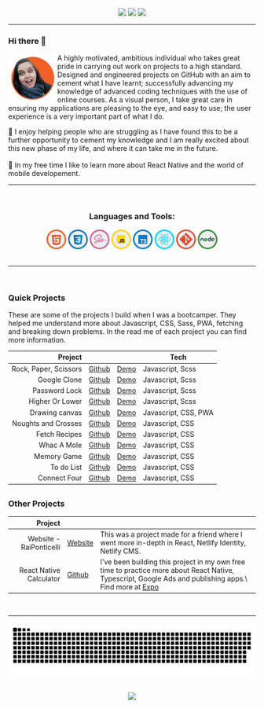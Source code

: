   <div align="center"> 
  <a href="https://instagram.com/archianne.codes" target="_blank"><img src="https://img.shields.io/badge/-Instagram-%23E4405F?style=for-the-badge&logo=instagram&logoColor=white" target="_blank"></a>
  <a href = "mailto: helena19w@gmail.com"><img src="https://img.shields.io/badge/-Gmail-%23333?style=for-the-badge&logo=gmail&logoColor=white" target="_blank"></a>
  <a href="https://www.linkedin.com/in/helena-archer" target="_blank"><img src="https://img.shields.io/badge/-LinkedIn-%230077B5?style=for-the-badge&logo=linkedin&logoColor=white" target="_blank"></a> 
 </div>

<hr>

### Hi there 👋

<img align="left" src="./img/transparent.png" width="100">

<div>
A highly motivated, ambitious individual who takes great pride in carrying out work on projects to a high standard. Designed and engineered projects on GitHub with an aim to cement what I have learnt; successfully advancing my knowledge of advanced coding techniques with the use of online courses. As a visual person, I take great care in ensuring my applications are pleasing to the eye, and easy to use; the user experience is a very important part of what I do.



🌱 I enjoy helping people who are struggling as I have found this to be a further opportunity to cement my knowledge and I am really excited about this new phase of my life, and where it can take me in the future. \
\
💜 In my free time I like to learn more about React Native and the world of mobile developement.
</div>

<hr>
<br>

<h3 align="center">Languages and Tools:</h3>
<div style="display: inline_block" align="center">
  <img src="./img/html.png" width="40">
  <img src="./img/css.png" width="40">
  <img src="./img/sass.png" width="40">
  <img src="./img/js.png" width="40">
  <img src="./img/ts.png" width="40">
  <img src="./img/react.png" width="40">
  <img src="./img/git.png" width="40">
  <img src="./img/node.png" width="40">
 
</div>


<br>
<hr>
<br>

<h3>Quick Projects</h3>
These are some of the projects I build when I was a bootcamper. 
They helped me understand more about Javascript, CSS, Sass, PWA, fetching and breaking down problems.
In the read me of each project you can find more information.

|               Project |                                                            |                                                          | Tech                 |
|----------------------:|------------------------------------------------------------|----------------------------------------------------------|----------------------|
| Rock, Paper, Scissors | [Github](https://github.com/Archianne/rock-paper-scissors) | [Demo](https://archianne.github.io/rock-paper-scissors/) | Javascript, Scss     |
|          Google Clone | [Github](https://github.com/Archianne/google-clone)        | [Demo](https://archianne.github.io/google-clone)         | Javascript, Scss     |
|         Password Lock | [Github](https://github.com/Archianne/password-lock)       | [Demo](https://archianne.github.io/password-lock)        | Javascript, Scss     |
|       Higher Or Lower | [Github](https://github.com/Archianne/higher-or-lower)     | [Demo](https://archianne.github.io/higher-or-lower)      | Javascript, Scss     |
|        Drawing canvas | [Github](https://github.com/Archianne/drawing-canvas)      | [Demo](https://archianne.github.io/drawing-canvas)       | Javascript, CSS, PWA |
|   Noughts and Crosses | [Github](https://github.com/Archianne/noughts-and-crosses) | [Demo](https://archianne.github.io/noughts-and-crosses/) | Javascript, CSS      |
|         Fetch Recipes | [Github](https://github.com/Archianne/fetch-recipes)       | [Demo](https://archianne.github.io/fetch-recipes/)       | Javascript, CSS      |
|           Whac A Mole | [Github](https://github.com/Archianne/whac-a-mole)         | [Demo](https://archianne.github.io/whac-a-mole/)         | Javascript, CSS      |
|           Memory Game | [Github](https://github.com/Archianne/memory-game)         | [Demo](https://archianne.github.io/memory-game/)         | Javascript, CSS      |
|            To do List | [Github](https://github.com/Archianne/to-do-list)          | [Demo](https://archianne.github.io/to-do-list/)          | Javascript, CSS      |
|          Connect Four | [Github](https://github.com/Archianne/connect-four)        | [Demo](https://archianne.github.io/connect-four/)        | Javascript, CSS      |

##

<h3>Other Projects</h3>

|                 Project |                                                      |                                                                                                                                                                                                   |
|------------------------:|------------------------------------------------------|---------------------------------------------------------------------------------------------------------------------------------------------------------------------------------------------------|
| Website - RaiPonticelli | [Website](https://raiponticelli.com/)                        | This was a project made for a friend where I went more in-depth in React, Netlify Identity, Netlify CMS.                                                                                          |
| React Native Calculator | [Github](https://github.com/Archianne/rn-calculator) | I've been building this project in my own free time to practice more about React Native, Typescript, Google Ads and publishing apps.\ Find more at [Expo](https://expo.dev/@archianne/calculator) |


<br>
<hr>


 <p align="center"><img align="center" src="https://github.com/archianne/archianne/blob/output/github-contribution-grid-snake.svg" /></p>
  
  ##
  
 <p align="center"><img align="center" src="https://komarev.com/ghpvc/?username=Archianne&color=green&label=Views" /></p>
